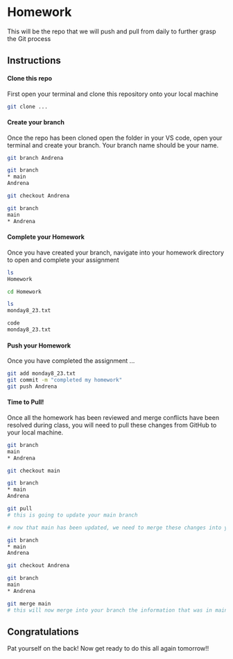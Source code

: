 # Homework

This will be the repo that we will push and pull from daily to further grasp the Git process

## Instructions

#### Clone this repo
First open your terminal and clone this repository onto your local machine

```bash
git clone ...
```

#### Create your branch
Once the repo has been cloned open the folder in your VS code, open your terminal and create your branch. Your branch name should be your name. 

```bash
git branch Andrena

git branch
* main
Andrena

git checkout Andrena

git branch 
main
* Andrena
```

#### Complete your Homework
Once you have created your branch, navigate into your homework directory to open and complete your assignment

```bash 
ls
Homework

cd Homework

ls
monday8_23.txt

code
monday8_23.txt
```

#### Push your Homework

Once you have completed the assignment ...

```bash
git add monday8_23.txt
git commit -m "completed my homework"
git push Andrena
```

#### Time to Pull!

Once all the homework has been reviewed and merge conflicts have been resolved during class, you will need to pull these changes from GitHub to your local machine.

```bash
git branch
main
* Andrena

git checkout main

git branch 
* main 
Andrena

git pull
# this is going to update your main branch 

# now that main has been updated, we need to merge these changes into your personal branch

git branch 
* main 
Andrena

git checkout Andrena

git branch
main
* Andrena

git merge main
# this will now merge into your branch the information that was in main
```

## Congratulations

Pat yourself on the back! Now get ready to do this all again tomorrow!!





